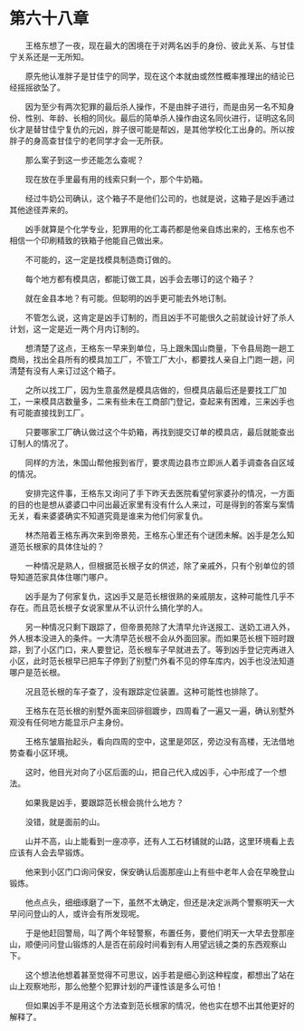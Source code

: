 #	第六十八章

　　王格东想了一夜，现在最大的困境在于对两名凶手的身份、彼此关系、与甘佳宁关系还是一无所知。

　　原先他认准胖子是甘佳宁的同学，现在这个本就由或然性概率推理出的结论已经摇摇欲坠了。

　　因为至少有两次犯罪的最后杀人操作，不是由胖子进行，而是由另一名不知身份、性别、年龄、长相的同伙。最后的简单杀人操作由这名同伙进行，证明这名同伙才是替甘佳宁复仇的元凶，胖子很可能是帮凶，是其他学校化工出身的。所以按胖子的身高查甘佳宁的老同学才会一无所获。

　　那么案子到这一步还能怎么查呢？

　　现在放在手里最有用的线索只剩一个，那个牛奶箱。

　　经过牛奶公司确认，这个箱子不是他们公司的，也就是说，这箱子是凶手通过其他途径弄来的。

　　凶手就算是个化学专业，犯罪用的化工毒药都是他亲自炼出来的，王格东也不相信一个印刷精致的铁箱子他能自己做出来。

　　不可能的，这一定是找模具制造商订做的。

　　每个地方都有模具店，都能订做工具，凶手会去哪订的这个箱子？

　　就在金县本地？有可能。但聪明的凶手更可能去外地订制。

　　不管怎么说，这肯定是凶手订制的，而且凶手不可能很久之前就设计好了杀人计划，这一定是近一两个月内订制的。

　　想清楚了这点，王格东一早来到单位，马上跟朱国山商量，下令县局跑一趟工商局，找出全县所有的模具加工厂，不管工厂大小，都要找人亲自上门跑一趟，问清楚有没有人来订过这个箱子。

　　之所以找工厂，因为生意虽然是模具店做的，但模具店最后还是要找工厂加工，一来模具店数量多，二来有些未在工商部门登记，查起来有困难，三来凶手也有可能直接找到工厂。

　　只要哪家工厂确认做过这个牛奶箱，再找到提交订单的模具店，最后就能查出订制人的情况了。

　　同样的方法，朱国山帮他报到省厅，要求周边县市立即派人着手调查各自区域的情况。

　　安排完这件事，王格东又询问了手下昨天去医院看望何家婆孙的情况，一方面的目的也是想从婆婆口中问出最近家里有没有什么人来过，可是得到的答案与案情无关，看来婆婆确实不知道究竟是谁来为他们何家复仇。

　　林杰陪着王格东再次来到帝景苑，王格东心里还有个谜团未解。凶手是怎么知道范长根家的具体住址的？

　　一种情况是熟人，但根据范长根子女的供述，除了亲戚外，只有个别单位的领导知道范家具体住哪门哪户。

　　凶手是为了何家复仇，这凶手又是范长根很熟的亲戚朋友，这种可能性几乎不存在。而且范长根子女说家里从不认识什么搞化学的人。

　　另一种情况只剩下跟踪了，但帝景苑除了大清早允许送报工、送奶工进入外，外人根本没进入的条件。一大清早范长根不会从外面回家。而如果范长根下班时跟踪，到了小区门口，来人要登记，范长根车子早就进去了。等到凶手登记完再进入小区，此时范长根早已把车子停到了别墅门外看不见的停车库内，凶手也没法知道哪户是范长根。

　　况且范长根的车子查了，没有跟踪定位装置。这种可能性也排除了。

　　王格东在范长根的别墅外面来回徘徊踱步，四周看了一遍又一遍，确认别墅外观没有任何地方能显示户主身份。

　　王格东皱眉抬起头，看向四周的空中，这里是郊区，旁边没有高楼，无法借地势查看小区环境。

　　这时，他目光对向了小区后面的山，把自己代入成凶手，心中形成了一个想法。

　　如果我是凶手，要跟踪范长根会挑什么地方？

　　没错，就是面前的山。

　　山并不高，山上能看到一座凉亭，还有人工石材铺就的山路，这里环境看上去应该有人会去早锻炼。

　　他来到小区门口询问保安，保安确认后面那座山上有些中老年人会在早晚登山锻炼。

　　他点点头，细细琢磨了一下，虽然不太确定，但还是决定派两个警察明天一大早问问登山的人，或许会有所发现呢。

　　于是他赶回警局，叫了两个年轻警察，布置任务，要他们明天一大早去登那座山，顺便问问登山锻炼的人是否在前段时间看到有人用望远镜之类的东西观察山下。

　　这个想法他想着甚至觉得不可思议，凶手若是细心到这种程度，都想出了站在山上观察地形，那么他整个犯罪计划的严谨性该是多么可怕！

　　但如果凶手不是用这个方法查到范长根家的情况，他也实在想不出其他更好的解释了。